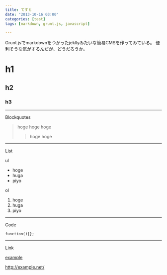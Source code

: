 ```yaml
---
title: てすと
date: "2013-10-16 03:00"
categories: [test]
tags: [markdown, grunt.js, javascript]

---
```


Grunt.jsでmarkdownをつかったjekllyみたいな簡易CMSを作ってみている。
便利そうな気がするんだが、どうだろうか。

# h1
## h2
### h3

-- -- --

Blockquotes

> hoge
> hoge
> hoge
> > hoge
> > hoge

-- -- --

List

ul

- hoge
- huga
- piyo

ol

1. hoge
1. huga
1. piyo

-- -- --

Code

    function(){};

-- -- --

Link

[example](http://example.net/)

<http://example.net/>



